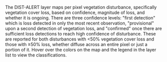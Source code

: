 The DIST-ALERT layer maps per pixel vegetation disturbance, specifically vegetation cover loss, based on confidence, magnitude of loss, and whether it is ongoing. There are three confidence levels: "first detection" which is loss detected in only the most recent observation, "provisional" upon a second detection of vegetation loss, and "confirmed" once there are sufficient loss detections to reach high confidence of disturbance. These are reported for both disturbances with <50% vegetation cover loss and those with ≥50% loss, whether diffuse across an entire pixel or just a portion of it. Hover over the colors on the map and the legend in the layer list to view the classifications.

